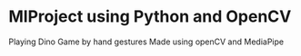 # MlProject using Python and OpenCV
Playing Dino Game by hand gestures
Made using openCV and MediaPipe
